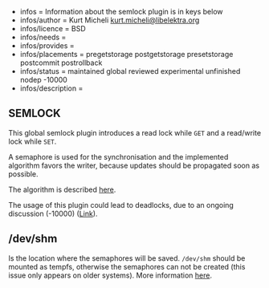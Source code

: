 - infos = Information about the semlock plugin is in keys below
- infos/author = Kurt Micheli <kurt.micheli@libelektra.org>
- infos/licence = BSD
- infos/needs =
- infos/provides =
- infos/placements = pregetstorage postgetstorage presetstorage postcommit postrollback
- infos/status = maintained global reviewed experimental unfinished nodep -10000
- infos/description =

## SEMLOCK ##

This global semlock plugin introduces a read lock while `GET` and a read/write lock
while `SET`.

A semaphore is used for the synchronisation and the implemented algorithm favors the writer,
because updates should be propagated soon as possible.

The algorithm is described [here](https://en.wikipedia.org/wiki/Readers%E2%80%93writers_problem#Second_readers-writers_problem).

The usage of this plugin could lead to deadlocks, due to an ongoing discussion (-10000) ([Link](https://github.com/ElektraInitiative/libelektra/pull/555)).

## /dev/shm ##

Is the location where the semaphores will be saved. `/dev/shm` should be mounted as tempfs, otherwise the
semaphores can not be created (this issue only appears on older systems). More information [here](http://stackoverflow.com/questions/270113/how-do-i-stop-sem-open-failing-with-enosys).
